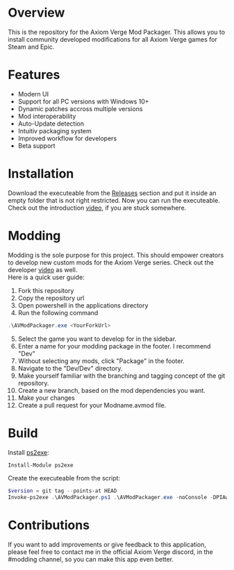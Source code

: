 # Overview
This is the repository for the Axiom Verge Mod Packager. This allows you to install community developed modifications for all Axiom Verge games for Steam and Epic.

# Features
- Modern UI
- Support for all PC versions with Windows 10+
- Dynamic patches accross multiple versions
- Mod interoperability
- Auto-Update detection
- Intuitiv packaging system
- Improved workflow for developers
- Beta support

# Installation
Download the executeable from the [Releases](https://github.com/MaragonMH/AxiomVergeMods/releases/latest) section and put it inside an empty folder that is not right restricted. Now you can run the executeable. Check out the introduction [video](), if you are stuck somewhere.

# Modding
Modding is the sole purpose for this project. This should empower creators to develop new custom mods for the Axiom Verge series. Check out the developer [video]() as well.\
Here is a quick user guide:
1. Fork this repository
2. Copy the repository url
3. Open powershell in the applications directory
4. Run the following command
```powershell
.\AVModPackager.exe <YourForkUrl>
```
5. Select the game you want to develop for in the sidebar.
6. Enter a name for your modding package in the footer. I recommend "Dev"
7. Without selecting any mods, click "Package" in the footer.
8. Navigate to the "Dev/Dev" directory.
9. Make yourself familiar with the branching and tagging concept of the git repository. 
10. Create a new branch, based on the mod dependencies you want.
11. Make your changes
12. Create a pull request for your Modname.avmod file.

# Build
Install [ps2exe](https://github.com/MScholtes/PS2EXE):
```powershell
Install-Module ps2exe
```
Create the executeable from the script:
```powershell
$version = git tag --points-at HEAD
Invoke-ps2exe .\AVModPackager.ps1 .\AVModPackager.exe -noConsole -DPIAware -version $version -credentialGUI
```

# Contributions
If you want to add improvements or give feedback to this application, please feel free to contact me in the official Axiom Verge discord, in the #modding channel, so you can make this app even better. 